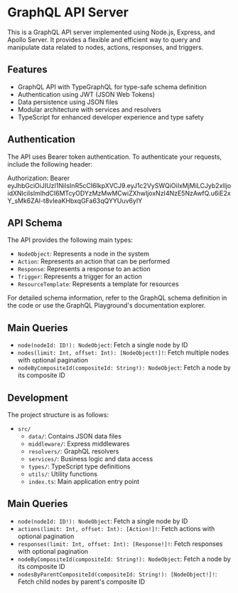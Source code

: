 # GraphQL API Server

This is a GraphQL API server implemented using Node.js, Express, and Apollo Server. It provides a flexible and efficient way to query and manipulate data related to nodes, actions, responses, and triggers.

## Features

- GraphQL API with TypeGraphQL for type-safe schema definition
- Authentication using JWT (JSON Web Tokens)
- Data persistence using JSON files
- Modular architecture with services and resolvers
- TypeScript for enhanced developer experience and type safety

## Authentication

The API uses Bearer token authentication. To authenticate your requests, include the following header:

Authorization: Bearer eyJhbGciOiJIUzI1NiIsInR5cCI6IkpXVCJ9.eyJ1c2VySWQiOiIxMjMiLCJyb2xlIjoidXNlciIsImlhdCI6MTcyODYzMzMwMCwiZXhwIjoxNzI4NzE5NzAwfQ.u6iE2xY_sMk6ZAl-t8vIeaKHbxqGFa63qQYYUuv6yIY

## API Schema

The API provides the following main types:

- `NodeObject`: Represents a node in the system
- `Action`: Represents an action that can be performed
- `Response`: Represents a response to an action
- `Trigger`: Represents a trigger for an action
- `ResourceTemplate`: Represents a template for resources

For detailed schema information, refer to the GraphQL schema definition in the code or use the GraphQL Playground's documentation explorer.

## Main Queries

- `node(nodeId: ID!): NodeObject`: Fetch a single node by ID
- `nodes(limit: Int, offset: Int): [NodeObject!]!`: Fetch multiple nodes with optional pagination
- `nodeByCompositeId(compositeId: String!): NodeObject`: Fetch a node by its composite ID

## Development

The project structure is as follows:

- `src/`
  - `data/`: Contains JSON data files
  - `middleware/`: Express middlewares
  - `resolvers/`: GraphQL resolvers
  - `services/`: Business logic and data access
  - `types/`: TypeScript type definitions
  - `utils/`: Utility functions
  - `index.ts`: Main application entry point

## Main Queries

- `node(nodeId: ID!): NodeObject`: Fetch a single node by ID
- `actions(limit: Int, offset: Int): [Action!]!`: Fetch actions with optional pagination
- `responses(limit: Int, offset: Int): [Response!]!`: Fetch responses with optional pagination
- `nodeByCompositeId(compositeId: String!): NodeObject`: Fetch a node by its composite ID
- `nodesByParentCompositeId(compositeId: String!): [NodeObject!]!`: Fetch child nodes by parent's composite ID
